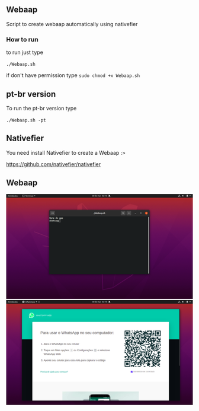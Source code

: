## Webaap

Script to create webaap automatically using nativefier

### How to run 

 
to run just type

`./Webaap.sh`

if don't have permission type
`sudo chmod +x Webaap.sh`

## pt-br version

To run the pt-br version type

`./Webaap.sh -pt`

## Nativefier

You need install Nativefier to create a Webaap :>

https://github.com/nativefier/nativefier

## Webaap

![image](assets/screenshot1.png)
![image](assets/screenshot2.png)

